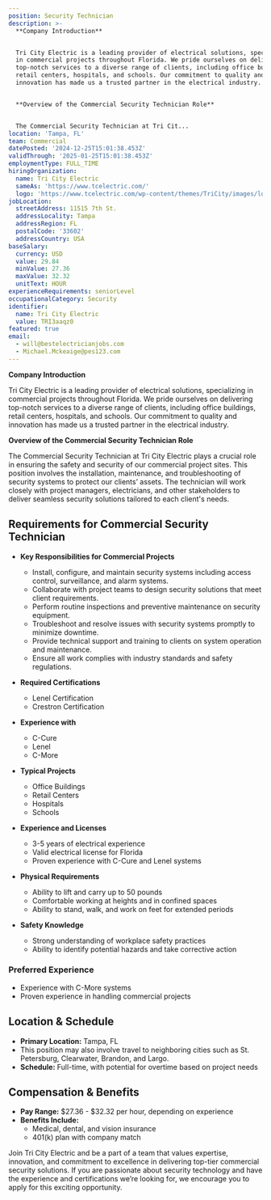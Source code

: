 ```yaml
---
position: Security Technician
description: >-
  **Company Introduction**


  Tri City Electric is a leading provider of electrical solutions, specializing
  in commercial projects throughout Florida. We pride ourselves on delivering
  top-notch services to a diverse range of clients, including office buildings,
  retail centers, hospitals, and schools. Our commitment to quality and
  innovation has made us a trusted partner in the electrical industry.


  **Overview of the Commercial Security Technician Role**


  The Commercial Security Technician at Tri Cit...
location: 'Tampa, FL'
team: Commercial
datePosted: '2024-12-25T15:01:38.453Z'
validThrough: '2025-01-25T15:01:38.453Z'
employmentType: FULL_TIME
hiringOrganization:
  name: Tri City Electric
  sameAs: 'https://www.tcelectric.com/'
  logo: 'https://www.tcelectric.com/wp-content/themes/TriCity/images/logo.png'
jobLocation:
  streetAddress: 11515 7th St.
  addressLocality: Tampa
  addressRegion: FL
  postalCode: '33602'
  addressCountry: USA
baseSalary:
  currency: USD
  value: 29.84
  minValue: 27.36
  maxValue: 32.32
  unitText: HOUR
experienceRequirements: seniorLevel
occupationalCategory: Security
identifier:
  name: Tri City Electric
  value: TRI3aaqz0
featured: true
email:
  - will@bestelectricianjobs.com
  - Michael.Mckeaige@pes123.com
---
```




**Company Introduction**

Tri City Electric is a leading provider of electrical solutions, specializing in commercial projects throughout Florida. We pride ourselves on delivering top-notch services to a diverse range of clients, including office buildings, retail centers, hospitals, and schools. Our commitment to quality and innovation has made us a trusted partner in the electrical industry.

**Overview of the Commercial Security Technician Role**

The Commercial Security Technician at Tri City Electric plays a crucial role in ensuring the safety and security of our commercial project sites. This position involves the installation, maintenance, and troubleshooting of security systems to protect our clients’ assets. The technician will work closely with project managers, electricians, and other stakeholders to deliver seamless security solutions tailored to each client's needs.

## Requirements for Commercial Security Technician

- **Key Responsibilities for Commercial Projects**
  - Install, configure, and maintain security systems including access control, surveillance, and alarm systems.
  - Collaborate with project teams to design security solutions that meet client requirements.
  - Perform routine inspections and preventive maintenance on security equipment.
  - Troubleshoot and resolve issues with security systems promptly to minimize downtime.
  - Provide technical support and training to clients on system operation and maintenance.
  - Ensure all work complies with industry standards and safety regulations.

- **Required Certifications**
  - Lenel Certification
  - Crestron Certification

- **Experience with**
  - C-Cure
  - Lenel
  - C-More

- **Typical Projects**
  - Office Buildings
  - Retail Centers
  - Hospitals
  - Schools

- **Experience and Licenses**
  - 3-5 years of electrical experience
  - Valid electrical license for Florida
  - Proven experience with C-Cure and Lenel systems

- **Physical Requirements**
  - Ability to lift and carry up to 50 pounds
  - Comfortable working at heights and in confined spaces
  - Ability to stand, walk, and work on feet for extended periods

- **Safety Knowledge**
  - Strong understanding of workplace safety practices
  - Ability to identify potential hazards and take corrective action

### Preferred Experience

- Experience with C-More systems
- Proven experience in handling commercial projects

## Location & Schedule

- **Primary Location:** Tampa, FL
- This position may also involve travel to neighboring cities such as St. Petersburg, Clearwater, Brandon, and Largo.
- **Schedule:** Full-time, with potential for overtime based on project needs

## Compensation & Benefits

- **Pay Range:** $27.36 - $32.32 per hour, depending on experience
- **Benefits Include:**
  - Medical, dental, and vision insurance
  - 401(k) plan with company match

Join Tri City Electric and be a part of a team that values expertise, innovation, and commitment to excellence in delivering top-tier commercial security solutions. If you are passionate about security technology and have the experience and certifications we’re looking for, we encourage you to apply for this exciting opportunity.
